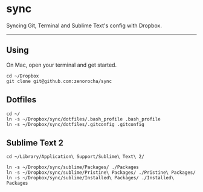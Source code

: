 # sync

Syncing Git, Terminal and Sublime Text's config with Dropbox.

---

## Using

On Mac, open your terminal and get started.

	cd ~/Dropbox
	git clone git@github.com:zenorocha/sync

## Dotfiles

	cd ~/
	ln -s ~/Dropbox/sync/dotfiles/.bash_profile .bash_profile
	ln -s ~/Dropbox/sync/dotfiles/.gitconfig .gitconfig
	
## Sublime Text 2

	cd ~/Library/Application\ Support/Sublime\ Text\ 2/
	
	ln -s ~/Dropbox/sync/sublime/Packages/ ./Packages
	ln -s ~/Dropbox/sync/sublime/Pristine\ Packages/ ./Pristine\ Packages/
	ln -s ~/Dropbox/sync/sublime/Installed\ Packages/ ./Installed\ Packages